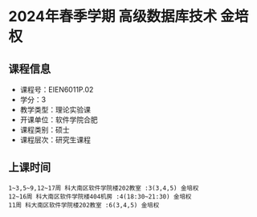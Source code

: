 # 2024年春季学期 高级数据库技术 金培权






## 课程信息

- 课程号：EIEN6011P.02
- 学分：3
- 教学类型：理论实验课
- 开课单位：软件学院合肥
- 课程类别：硕士
- 课程层次：研究生课程

## 上课时间

```
1~3,5~9,12~17周 科大南区软件学院楼202教室 :3(3,4,5) 金培权
12~16周 科大南区软件学院楼404机房 :4(18:30~21:30) 金培权
11周 科大南区软件学院楼202教室 :6(3,4,5) 金培权
```

